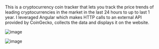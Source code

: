 This is a cryptocurrency coin tracker that lets you track the price trends of leading cryptocurrencies in the market in the last 24 hours to up to last 1 year.
I leveraged Angular which makes HTTP calls to an external API provided by CoinGecko, collects the data and displays it on the website.

![image](https://github.com/whoisdeepak/CryptoTracker-Angular/assets/101911034/03cddc4a-b23e-4b58-a0aa-aa90591a123e)

![image](https://github.com/whoisdeepak/CryptoTracker-Angular/assets/101911034/da7840c1-2667-44af-8fc8-c1962c0f7216)
